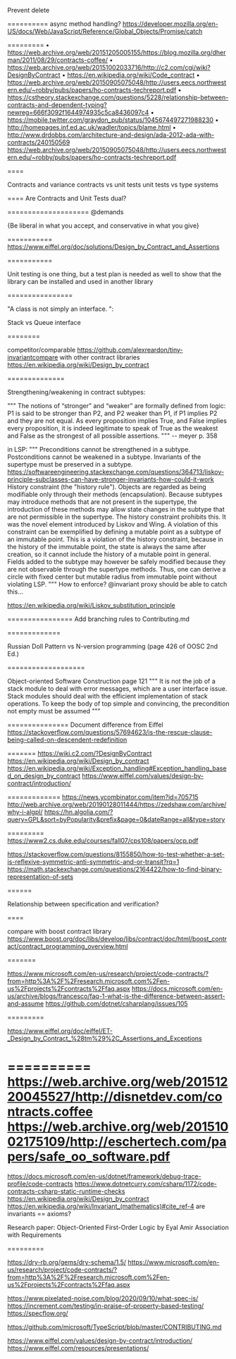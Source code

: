 Prevent delete

==========
async method handling?
<https://developer.mozilla.org/en-US/docs/Web/JavaScript/Reference/Global_Objects/Promise/catch>

=========
 • <https://web.archive.org/web/20151205005155/https://blog.mozilla.org/dherman/2011/08/29/contracts-coffee/>
 • <https://web.archive.org/web/20151002033716/http://c2.com/cgi/wiki?DesignByContract>
 • <https://en.wikipedia.org/wiki/Code_contract>
 • <https://web.archive.org/web/20150905075048/http://users.eecs.northwestern.edu/~robby/pubs/papers/ho-contracts-techreport.pdf>
 • <https://cstheory.stackexchange.com/questions/5228/relationship-between-contracts-and-dependent-typing?newreg=666f3092f1644974935c5ca8436097c4>
 • <https://mobile.twitter.com/graydon_pub/status/1045674497271988230>
 • <http://homepages.inf.ed.ac.uk/wadler/topics/blame.html>
 • <http://www.drdobbs.com/architecture-and-design/ada-2012-ada-with-contracts/240150569>
<https://web.archive.org/web/20150905075048/http://users.eecs.northwestern.edu/~robby/pubs/papers/ho-contracts-techreport.pdf>

====

Contracts and variance
contracts vs unit tests
unit tests vs type systems

====
Are Contracts and Unit Tests dual?

====================
@demands

{Be liberal in what you accept, and conservative in what you give}

===========
<https://www.eiffel.org/doc/solutions/Design_by_Contract_and_Assertions>

===========

Unit testing is one thing, but a test plan is needed as well to show that the library can be installed and used in another library

================

"A class is not simply an interface. ":

Stack vs Queue interface

========

competitor/comparable
<https://github.com/alexreardon/tiny-invariantcompare> with other contract libraries
 <https://en.wikipedia.org/wiki/Design_by_contract>

==============

Strengthening/weakening in contract subtypes:

"""
The notions of “stronger” and “weaker” are formally defined from logic: P1 is said to be
stronger than P2, and P2 weaker than P1, if P1 implies P2 and they are not equal. As every
proposition implies True, and False implies every proposition, it is indeed legitimate to
speak of True as the weakest and False as the strongest of all possible assertions.
""" -- meyer p. 358

in LSP:
"""
Preconditions cannot be strengthened in a subtype.
Postconditions cannot be weakened in a subtype.
Invariants of the supertype must be preserved in a subtype.
 <https://softwareengineering.stackexchange.com/questions/364713/liskov-principle-subclasses-can-have-stronger-invariants-how-could-it-work>
History constraint (the "history rule"). Objects are regarded as being
 modifiable only through their methods (encapsulation). Because subtypes may
 introduce methods that are not present in the supertype, the introduction
 of these methods may allow state changes in the subtype that are not
 permissible in the supertype. The history constraint prohibits this. It
 was the novel element introduced by Liskov and Wing. A violation of this
 constraint can be exemplified by defining a mutable point as a subtype of
 an immutable point. This is a violation of the history constraint, because
 in the history of the immutable point, the state is always the same after
 creation, so it cannot include the history of a mutable point in general.
 Fields added to the subtype may however be safely modified because they are
 not observable through the supertype methods. Thus, one can derive a circle
 with fixed center but mutable radius from immutable point without violating LSP.
"""
How to enforce? @invariant proxy should be able to catch this...

<https://en.wikipedia.org/wiki/Liskov_substitution_principle>

================
Add branching rules to Contributing.md

=============

Russian Doll Pattern vs N-version programming (page 426 of OOSC 2nd Ed.)

===================

Object-oriented Software Construction
 page 121
 """
 It is not the job of a stack module to deal with error messages,
 which are a user interface issue. Stack modules should deal with the
 efficient implementation of stack operations. To keep the body of top
 simple and convincing, the precondition not empty must be assumed
 """

===============
Document difference from Eiffel
<https://stackoverflow.com/questions/57694623/is-the-rescue-clause-being-called-on-descendent-redefinition>

=======
<https://wiki.c2.com/?DesignByContract>
<https://en.wikipedia.org/wiki/Design_by_contract>
<https://en.wikipedia.org/wiki/Exception_handling#Exception_handling_based_on_design_by_contract>
<https://www.eiffel.com/values/design-by-contract/introduction/>

=============
<https://news.ycombinator.com/item?id=705715>
<http://web.archive.org/web/20190128011444/https://zedshaw.com/archive/why-i-algpl/>
<https://hn.algolia.com/?query=GPL&sort=byPopularity&prefix&page=0&dateRange=all&type=story>

=========
<https://www2.cs.duke.edu/courses/fall07/cps108/papers/ocp.pdf>

<https://stackoverflow.com/questions/8155850/how-to-test-whether-a-set-is-reflexive-symmetric-anti-symmetric-and-or-transit?rq=1>
<https://math.stackexchange.com/questions/2164422/how-to-find-binary-representation-of-sets>

======

Relationship between specification and verification?

====

compare with boost contract library
<https://www.boost.org/doc/libs/develop/libs/contract/doc/html/boost_contract/contract_programming_overview.html>

=======

<https://www.microsoft.com/en-us/research/project/code-contracts/?from=http%3A%2F%2Fresearch.microsoft.com%2Fen-us%2Fprojects%2Fcontracts%2Ffaq.aspx>
<https://docs.microsoft.com/en-us/archive/blogs/francesco/faq-1-what-is-the-difference-between-assert-and-assume>
<https://github.com/dotnet/csharplang/issues/105>

=========

<https://www.eiffel.org/doc/eiffel/ET-_Design_by_Contract_%28tm%29%2C_Assertions_and_Exceptions>

==========
<https://web.archive.org/web/20151220045527/http://disnetdev.com/contracts.coffee>
<https://web.archive.org/web/20151002175109/http://eschertech.com/papers/safe_oo_software.pdf>
==========

<https://docs.microsoft.com/en-us/dotnet/framework/debug-trace-profile/code-contracts>
<https://www.dotnetcurry.com/csharp/1172/code-contracts-csharp-static-runtime-checks>
<https://en.wikipedia.org/wiki/Design_by_contract>
<https://en.wikipedia.org/wiki/Invariant_(mathematics)#cite_ref-4>
are invariants == axioms?

Research paper:
 Object-Oriented First-Order Logic by Eyal Amir
 Association with Requirements

=========

<https://dry-rb.org/gems/dry-schema/1.5/>
<https://www.microsoft.com/en-us/research/project/code-contracts/?from=http%3A%2F%2Fresearch.microsoft.com%2Fen-us%2Fprojects%2Fcontracts%2Ffaq.aspx>

<https://www.pixelated-noise.com/blog/2020/09/10/what-spec-is/>
<https://increment.com/testing/in-praise-of-property-based-testing/>
<https://specflow.org/>

<https://github.com/microsoft/TypeScript/blob/master/CONTRIBUTING.md>

<https://www.eiffel.com/values/design-by-contract/introduction/>
<https://www.eiffel.com/resources/presentations/>
